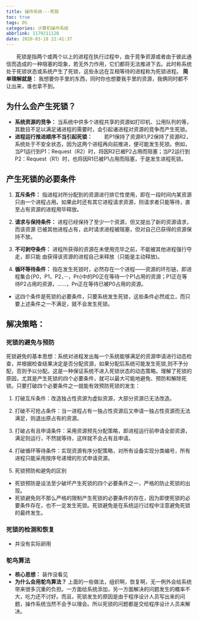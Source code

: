 ```yaml
---
title: 操作系统---死锁
toc: true
tags: OS
categories: 计算机操作系统
abbrlink: 1179211128
date: 2020-03-18 22:41:37
---
```


&nbsp;&nbsp;&nbsp;&nbsp;&nbsp;&nbsp;&nbsp;死锁是指两个或两个以上的进程在执行过程中，由于竞争资源或者由于彼此通信而造成的一种阻塞的现象，若无外力作用，它们都将无法推进下去。此时称系统处于死锁状态或系统产生了死锁，这些永远在互相等待的进程称为死锁进程。
**简单理解就是：** 我想要你手里的东西，同时你也想要我手里的资源，我俩同时都不让出来，谁也拿不到。
<!--more-->

## 为什么会产生死锁？

- **系统资源的竞争：** 当系统中供多个进程共享的资源如打印机、公用队列的等，其数目不足以满足诸进程的需要时，会引起诸进程对资源的竞争而产生死锁。
-  **进程运行推进顺序不当引起死锁：** 　　若P1保持了资源R1,P2保持了资源R2，系统处于不安全状态，因为这两个进程再向前推进，便可能发生死锁。例如，当P1运行到P1：Request（R2）时，将因R2已被P2占用而阻塞；当P2运行到P2：Request（R1）时，也将因R1已被P1占用而阻塞，于是发生进程死锁。


## 产生死锁的必要条件

1. **互斥条件：** 指进程对所分配到的资源进行排它性使用，即在一段时间内某资源只由一个进程占用。如果此时还有其它进程请求资源，则请求者只能等待，直至占有资源的进程用毕释放。

2. **请求与保持条件：** 进程已经保持了至少一个资源，但又提出了新的资源请求，而该资源 已被其他进程占有，此时请求进程被阻塞，但对自己已获得的资源保持不放。

3. **不可剥夺条件：** 进程所获得的资源在未使用完毕之前，不能被其他进程强行夺走，即只能 由获得该资源的进程自己来释放（只能是主动释放)。

4.  **循环等待条件：** 指在发生死锁时，必然存在一个进程——资源的环形链，即进程集合{P0，P1，P2，···，Pn}中的P0正在等待一个P1占用的资源；P1正在等待P2占用的资源，……，Pn正在等待已被P0占用的资源。
-  这四个条件是死锁的必要条件，只要系统发生死锁，这些条件必然成立，而只要上述条件之一不满足，就不会发生死锁。


## 解决策略：

### 死锁的避免与预防

死锁避免的基本思想：系统对进程发出每一个系统能够满足的资源申请进行动态检查，并根据检查结果决定是否分配资源，如果分配后系统可能发生死锁,则不予分配，否则予以分配。这是一种保证系统不进入死锁状态的动态策略。理解了死锁的原因，尤其是产生死锁的四个必要条件，就可以最大可能地避免、预防和解除死锁。只要打破四个必要条件之一就能有效预防死锁的发生：

1. 打破互斥条件：改造独占性资源为虚拟资源，大部分资源已无法改造。

2. 打破不可抢占条件：当一进程占有一独占性资源后又申请一独占性资源而无法满足，则退出原占有的资源。

3. 打破占有且申请条件：采用资源预先分配策略，即进程运行前申请全部资源，满足则运行，不然就等待，这样就不会占有且申请。
4. 打破循环等待条件：实现资源有序分配策略，对所有设备实现分类编号，所有进程只能采用按序号递增的形式申请资源。
5. 死锁预防和避免的区别
- 死锁预防是设法至少破坏产生死锁的四个必要条件之一，严格的防止死锁的出现。
- 死锁避免则不那么严格的限制产生死锁的必要条件的存在，因为即使死锁的必要条件存在，也不一定发生死锁。死锁避免是在系统运行过程中注意避免死锁的最终发生。

### 死锁的检测和恢复
- 并没有实际卵用

### 鸵鸟算法
- **核心思想：** 装作没看见
- **为什么会用鸵鸟算法？**
上面的一些做法，组织啊，恢复啊，无一例外会给系统带来很多沉重的负担。一方面给系统添加，另一方面解决的问题发生的概率不大，吃力还不讨好。而且，死锁发生的原因是由于程序设计人员写出来的问题，操作系统当然不会予以理会。所以死锁的问题都是交给程序设计人员来解决。

